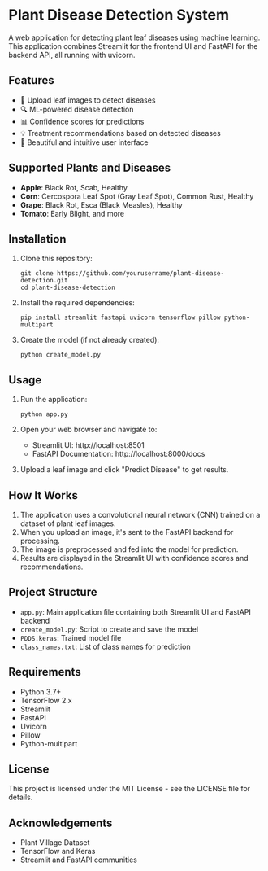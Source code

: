 # Plant Disease Detection System

A web application for detecting plant leaf diseases using machine learning. This application combines Streamlit for the frontend UI and FastAPI for the backend API, all running with uvicorn.

## Features

- 🌿 Upload leaf images to detect diseases
- 🔍 ML-powered disease detection
- 📊 Confidence scores for predictions
- 💡 Treatment recommendations based on detected diseases
- 🎨 Beautiful and intuitive user interface

## Supported Plants and Diseases

- **Apple**: Black Rot, Scab, Healthy
- **Corn**: Cercospora Leaf Spot (Gray Leaf Spot), Common Rust, Healthy
- **Grape**: Black Rot, Esca (Black Measles), Healthy
- **Tomato**: Early Blight, and more

## Installation

1. Clone this repository:
   ```
   git clone https://github.com/yourusername/plant-disease-detection.git
   cd plant-disease-detection
   ```

2. Install the required dependencies:
   ```
   pip install streamlit fastapi uvicorn tensorflow pillow python-multipart
   ```

3. Create the model (if not already created):
   ```
   python create_model.py
   ```

## Usage

1. Run the application:
   ```
   python app.py
   ```

2. Open your web browser and navigate to:
   - Streamlit UI: http://localhost:8501
   - FastAPI Documentation: http://localhost:8000/docs

3. Upload a leaf image and click "Predict Disease" to get results.

## How It Works

1. The application uses a convolutional neural network (CNN) trained on a dataset of plant leaf images.
2. When you upload an image, it's sent to the FastAPI backend for processing.
3. The image is preprocessed and fed into the model for prediction.
4. Results are displayed in the Streamlit UI with confidence scores and recommendations.

## Project Structure

- `app.py`: Main application file containing both Streamlit UI and FastAPI backend
- `create_model.py`: Script to create and save the model
- `PDDS.keras`: Trained model file
- `class_names.txt`: List of class names for prediction

## Requirements

- Python 3.7+
- TensorFlow 2.x
- Streamlit
- FastAPI
- Uvicorn
- Pillow
- Python-multipart

## License

This project is licensed under the MIT License - see the LICENSE file for details.

## Acknowledgements

- Plant Village Dataset
- TensorFlow and Keras
- Streamlit and FastAPI communities
